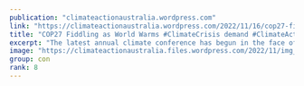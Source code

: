 ```yaml
---
publication: "climateactionaustralia.wordpress.com"
link: "https://climateactionaustralia.wordpress.com/2022/11/16/cop27-fiddling-as-world-warms-climatecrisis-demand-climateaction-sdg13-hyperthreat-time-for-plane/"
title: "COP27 Fiddling as World Warms #ClimateCrisis demand #ClimateAction #SDG13 #Hyperthreat time for #PlanE"
excerpt: "The latest annual climate conference has begun in the face of a worsening climate crisis and further retreats by rich nations following the energy crisis induced by NATO sanctions after the Russian…"
image: "https://climateactionaustralia.files.wordpress.com/2022/11/img_1981.jpg?w=1200"
group: con
rank: 8
---
```

